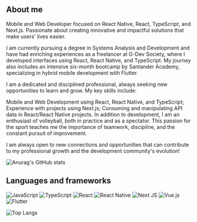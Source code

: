 ## About me
Mobile and Web Developer focused on React Native, React, TypeScript, and Next.js. Passionate about creating innovative and impactful solutions that make users' lives easier.

I am currently pursuing a degree in Systems Analysis and Development and have had enriching experiences as a freelancer at G-Dev Society, where I developed interfaces using React, React Native, and TypeScript. My journey also includes an intensive six-month bootcamp by Santander Academy, specializing in hybrid mobile development with Flutter.

I am a dedicated and disciplined professional, always seeking new opportunities to learn and grow. My key skills include:

Mobile and Web Development using React, React Native, and TypeScript;
Experience with projects using Next.js;
Consuming and manipulating API data in React/React Native projects.
In addition to development, I am an enthusiast of volleyball, both in practice and as a spectator. This passion for the sport teaches me the importance of teamwork, discipline, and the constant pursuit of improvement.

I am always open to new connections and opportunities that can contribute to my professional growth and the development community's evolution!

![Anurag's GitHub stats](https://github-readme-stats.vercel.app/api?username=vitoremanuel-dev&show_icons=true&theme=react)

## Languages and frameworks

![JavaScript](https://img.shields.io/badge/javascript-%23323330.svg?style=for-the-badge&logo=javascript&logoColor=%23F7DF1E)
![TypeScript](https://img.shields.io/badge/typescript-%23007ACC.svg?style=for-the-badge&logo=typescript&logoColor=white)
![React](https://img.shields.io/badge/react-%2320232a.svg?style=for-the-badge&logo=react&logoColor=%2361DAFB)
![React Native](https://img.shields.io/badge/react_native-%2320232a.svg?style=for-the-badge&logo=react&logoColor=%2361DAFB)
![Next JS](https://img.shields.io/badge/Next-black?style=for-the-badge&logo=next.js&logoColor=white)
![Vue.js](https://img.shields.io/badge/vuejs-%2335495e.svg?style=for-the-badge&logo=vuedotjs&logoColor=%234FC08D)
![Flutter](https://img.shields.io/badge/Flutter-%2302569B.svg?style=for-the-badge&logo=Flutter&logoColor=white)

![Top Langs](https://github-readme-stats.vercel.app/api/top-langs/?username=vitoremanuel-dev&layout=compact)
